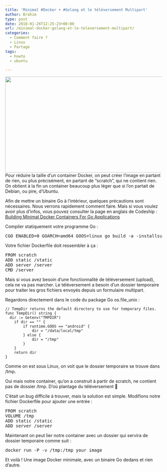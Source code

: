 ```yaml
---
title: 'Minimal #Docker + #Golang et le téléversement Multipart'
author: Brahim
type: post
date: 2018-01-26T12:25:23+00:00
url: /minimal-docker-golang-et-le-televersement-multipart/
categories:
  - Comment faire ?
  - Linux
  - Partage
tags:
  - howto
  - ubuntu

---
```

<img class="alignnone size-full wp-image-1726" src="http://brahim.hamdouni.com/wp-uploads/gophers-small.png" alt="" width="700" height="308" srcset="http://brahim.hamdouni.com/wp-uploads/gophers-small.png 700w, http://brahim.hamdouni.com/wp-uploads/gophers-small-300x132.png 300w, http://brahim.hamdouni.com/wp-uploads/gophers-small-600x264.png 600w, http://brahim.hamdouni.com/wp-uploads/gophers-small-624x275.png 624w" sizes="(max-width: 700px) 100vw, 700px" />

<!--more-->Pour réduire la taille d&#8217;un container Docker, on peut créer l&#8217;image en partant de rien, ou plus précisément, en partant de &#8220;scratch&#8221;, qui ne contient rien. On obtient à la fin un container beaucoup plus léger que si l&#8217;on partait de Debian, ou pire, d&#8217;Ubuntu.

Afin de mettre un binaire Go à l&#8217;intérieur, quelques précautions sont nécessaires. Nous verrons rapidement comment faire. Mais si vous voulez avoir plus d&#8217;infos, vous pouvez consulter la page en anglais de Codeship : [Building Minimal Docker Containers For Go Applications][1]

Compiler statiquement votre programme Go :

<pre>CGO_ENABLED=0 GOARCH=amd64 GOOS=linux go build -a -installsuffix cgo -o server</pre>

Votre fichier Dockerfile doit ressembler à ça :

<pre>FROM scratch
ADD static /static
ADD server /server
CMD /server
</pre>

Mais si vous avez besoin d&#8217;une fonctionnalité de téléversement (upload), cela ne va pas marcher. Le téléversement a besoin d&#8217;un dossier temporaire pour traiter les gros fichiers envoyés depuis un formulaire multipart.

Regardons directement dans le code du package Go os.file_unix :

    // TempDir returns the default directory to use for temporary files.
    func TempDir() string {
      dir := Getenv("TMPDIR")
    	if dir == "" {
    		if runtime.GOOS == "android" {
    			dir = "/data/local/tmp"
    		} else {
    			dir = "/tmp"
    		}
    	}
    	return dir
    }
    

Comme on est sous Linux, on voit que le dossier temporaire se trouve dans /tmp.

Oui mais notre container, qu&#8217;on a construit à partir de scratch, ne contient pas de dossier /tmp. D&#8217;où plantage du téléversement 🙁

C&#8217;était un bug difficile à trouver, mais la solution est simple. Modifions notre fichier Dockerfile pour ajouter une entrée :

<pre>FROM scratch
VOLUME /tmp
ADD static /static
ADD server /server
</pre>

Maintenant on peut lier notre container avec un dossier qui servira de dossier temporaire comme suit :

<pre>docker run -P -v /tmp:/tmp your_image 
</pre>

Et voilà ! Une image Docker minimale, avec un binaire Go dedans et rien d&#8217;autre.

 [1]: https://blog.codeship.com/building-minimal-docker-containers-for-go-applications/